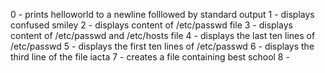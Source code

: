0 - prints helloworld to a newline folllowed by standard output
1 - displays confused smiley
2 - displays content of /etc/passwd file
3 - displays content of /etc/passwd and /etc/hosts file
4 - displays the last ten lines of /etc/passwd
5 - displays the first ten lines of /etc/passwd
6 - displays the third line of the file iacta
7 - creates a file containing best school
8 - 
